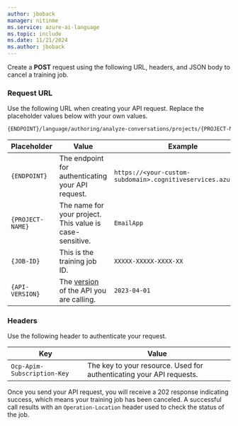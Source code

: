 ```yaml
---
author: jboback
manager: nitinme
ms.service: azure-ai-language
ms.topic: include
ms.date: 11/21/2024
ms.author: jboback
---
```



Create a **POST** request using the following URL, headers, and JSON body to cancel a training job. 

### Request URL

Use the following URL when creating your API request. Replace the placeholder values below with your own values. 

```rest
{ENDPOINT}/language/authoring/analyze-conversations/projects/{PROJECT-NAME}/train/jobs/{JOB-ID}/:cancel?api-version={API-VERSION}
```

|Placeholder  |Value  | Example |
|---------|---------|---------|
|`{ENDPOINT}`     | The endpoint for authenticating your API request.   | `https://<your-custom-subdomain>.cognitiveservices.azure.com` |
|`{PROJECT-NAME}`     | The name for your project. This value is case-sensitive.   | `EmailApp` |
|`{JOB-ID}`         | This is the training job ID.                             |`XXXXX-XXXXX-XXXX-XX`|
|`{API-VERSION}`     | The [version](../../../concepts/model-lifecycle.md#api-versions) of the API you are calling. | `2023-04-01` |

### Headers

Use the following header to authenticate your request. 

|Key|Value|
|--|--|
|`Ocp-Apim-Subscription-Key`| The key to your resource. Used for authenticating your API requests.|
 
Once you send your API request, you will receive a 202 response indicating success, which means your training job has been canceled. A successful call results with an `Operation-Location` header used to check the status of the job.


